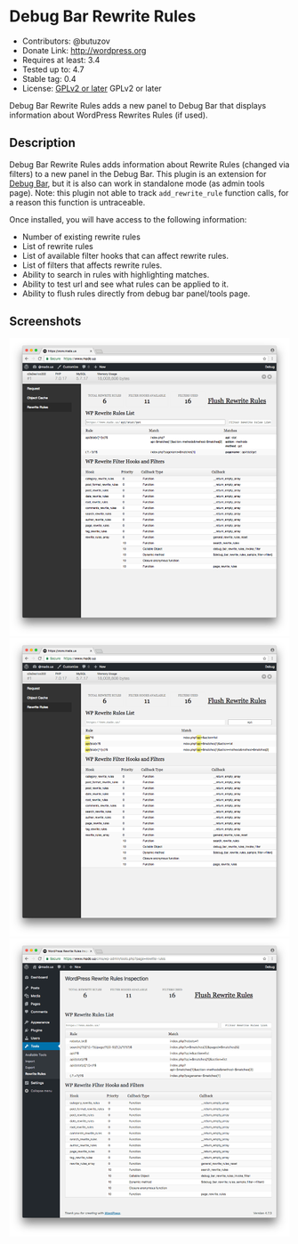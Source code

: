 # Debug Bar Rewrite Rules

* Contributors: @butuzov
* Donate Link: http://wordpress.org
* Requires at least: 3.4
* Tested up to: 4.7
* Stable tag: 0.4
* License: [GPLv2 or later](http://www.gnu.org/licenses/gpl-2.0.html) GPLv2 or later


Debug Bar Rewrite Rules adds a new panel to Debug Bar that displays information about WordPress Rewrites Rules (if used).

## Description

Debug Bar Rewrite Rules adds information about Rewrite Rules (changed via filters) to a new panel in the Debug Bar. This plugin is an extension for [Debug Bar](http://wordpress.org/extend/plugins/debug-bar/), but it is also can work in standalone mode (as admin tools page). Note: this plugin not able to track `add_rewrite_rule` function calls, for a reason this function is untraceable.

Once installed, you will have access to the following information:

* Number of existing rewrite rules
* List of rewrite rules
* List of available filter hooks that can affect rewrite rules.
* List of filters that affects rewrite rules.
* Ability to search in rules with highlighting matches.
* Ability to test url and see what rules can be applied to it.
* Ability to flush rules directly from debug bar panel/tools page.

## Screenshots

![Testing url for matches - show  matched rules and actual matches.](wp-svn-assets/screenshot-1.png)
![Searching in rules list alongside with filtering and highlighting occurrences.](wp-svn-assets/screenshot-2.png)
![Interface of Rewrite Rules Inspector without Debug Bar.](wp-svn-assets/screenshot-3.png)
